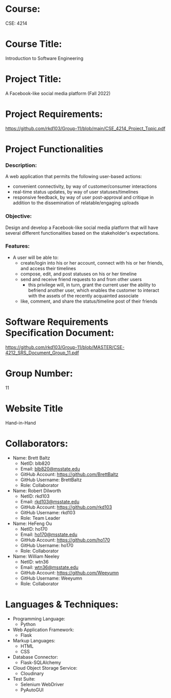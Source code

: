 # Course: #
CSE: 4214

# Course Title: #
Introduction to Software Engineering

# Project Title: #
A Facebook-like social media platform (Fall 2022)

# Project Requirements: #
https://github.com/rkd103/Group-11/blob/main/CSE_4214_Project_Topic.pdf

# Project Functionalities #
### Description: ###
A web application that permits the following user-based actions:
* convenient connectivity, by way of customer/consumer interactions
* real-time status updates, by way of user statuses/timelines
* responsive feedback, by way of user post-approval and critique in addition to the dissemination of relatable/engaging uploads
### Objective: ###
Design and develop a Facebook-like social media platform that will have several different functionalities based on the stakeholder's expectations.
### Features: ###
* A user will be able to:
  * create/login into his or her account, connect with his or her friends, and access their timelines
  * compose, edit, and post statuses on his or her timeline
  * send and receive friend requests to and from other users
    * this privilege will, in turn, grant the current user the ability to befriend another user, which enables the customer to interact with the assets of the recently acquainted associate
  * like, comment, and share the status/timeline post of their friends

# Software Requirements Specification Document: #
https://github.com/rkd103/Group-11/blob/MASTER/CSE-4212_SRS_Document_Group_11.pdf

# Group Number: #
11

# Website Title #
Hand-in-Hand

# Collaborators: #
* Name: Brett Baltz
  * NetID: blb820
  * Email: blb820@msstate.edu
  * GitHub Account: https://github.com/BrettBaltz
  * GitHub Username: BrettBaltz
  * Role: Collaborator
* Name: Robert Dilworth
  * NetID: rkd103
  * Email: rkd103@msstate.edu
  * GitHub Account: https://github.com/rkd103
  * GitHub Username: rkd103
  * Role: Team Leader
* Name: HeFeng Ou
  * NetID: ho170
  * Email: ho170@msstate.edu
  * GitHub Account: https://github.com/ho170
  * GitHub Username: ho170
  * Role: Collaborator
* Name: William Neeley
  * NetID: wtn36
  * Email: wtn36@msstate.edu
  * GitHub Account: https://github.com/Weeyumn
  * GitHub Username: Weeyumn
  * Role: Collaborator

# Languages & Techniques: #
* Programming Language: 
  * Python
* Web Application Framework:
  * Flask
* Markup Languages:
  * HTML
  * CSS 
* Database Connector:
  * Flask-SQLAlchemy
* Cloud Object Storage Service:
  * Cloudinary
* Test Suite:
  * Selenium WebDriver
  * PyAutoGUI
